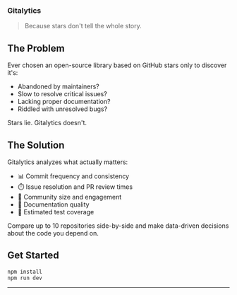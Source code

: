### Gitalytics

> Because stars don't tell the whole story.



## The Problem

Ever chosen an open-source library based on GitHub stars only to discover it's:

- Abandoned by maintainers?
- Slow to resolve critical issues?
- Lacking proper documentation?
- Riddled with unresolved bugs?


Stars lie. Gitalytics doesn't.

## The Solution

Gitalytics analyzes what actually matters:

- 📊 Commit frequency and consistency
- ⏱️ Issue resolution and PR review times
- 👥 Community size and engagement
- 📝 Documentation quality
- 🧪 Estimated test coverage


Compare up to 10 repositories side-by-side and make data-driven decisions about the code you depend on.

## Get Started

```shellscript
npm install
npm run dev
```

---
